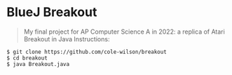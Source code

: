 # BlueJ Breakout
> My final project for AP Computer Science A in 2022: a replica of Atari Breakout in Java
Instructions:
```shell
$ git clone https://github.com/cole-wilson/breakout
$ cd breakout
$ java Breakout.java
```
